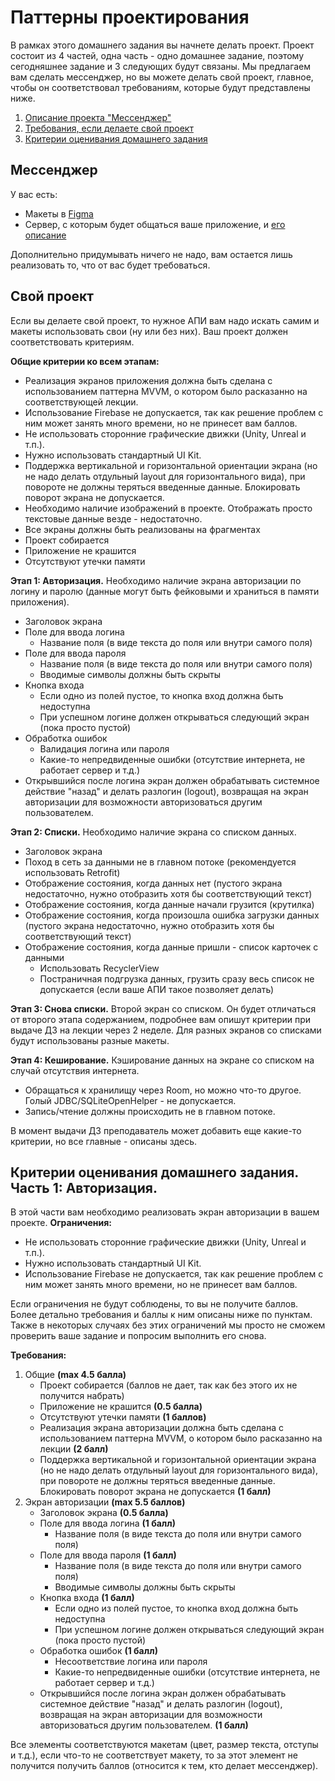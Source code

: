 # Паттерны проектирования

В рамках этого домашнего задания вы начнете делать проект. Проект состоит из 4 частей, одна часть - одно домашнее задание, поэтому сегодняшнее задание и 3 следующих будут связаны. Мы предлагаем вам сделать мессенджер, но вы можете делать свой проект, главное, чтобы он соответствовал требованиям, которые будут представлены ниже.

1. [Описание проекта "Мессенджер"](#мессенджер)
2. [Требования, если делаете свой проект](#свой-проект)
3. [Критерии оценивания домашнего задания](#критерии-оценивания-домашнего-задания-часть-1-авторизация)

## Мессенджер
У вас есть:
- Макеты в [Figma](https://www.figma.com/file/fL1XK5Cb1R1Z8Hz5ZgHH8p/Студентам?type=design&node-id=0-1&mode=design&t=Mm02Hmz9qW5VFfDw-0)
- Сервер, с которым будет общаться ваше приложение, и [его описание](https://faerytea.name:8008/static/howto.md)

Дополнительно придумывать ничего не надо, вам остается лишь реализовать то, что от вас будет требоваться.

## Свой проект

Если вы делаете свой проект, то нужное АПИ вам надо искать самим и макеты использовать свои (ну или без них). Ваш проект должен соответствовать критериям.

**Общие критерии ко всем этапам:**
- Реализация экранов приложения должна быть сделана с использованием паттерна MVVM, о котором было расказанно на соответствующей лекции.
- Использование Firebase не допускается, так как решение проблем с ним может занять много времени, но не принесет вам баллов.
- Не использовать сторонние графические движки (Unity, Unreal и т.п.).
- Нужно использовать стандартный UI Kit.
- Поддержка вертикальной и горизонтальной ориентации экрана (но не надо делать отдульный layout для горизонтального вида), при повороте не должны теряться введенные данные. Блокировать поворот экрана не допускается.
- Необходимо наличие изображений в проекте. Отображать просто текстовые данные везде - недостаточно.
- Все экраны должны быть реализованы на фрагментах
- Проект собирается
- Приложение не крашится
- Отсутствуют утечки памяти

**Этап 1: Авторизация.**
Необходимо наличие экрана авторизации по логину и паролю (данные могут быть фейковыми и храниться в памяти приложения).
- Заголовок экрана
- Поле для ввода логина
    - Название поля (в виде текста до поля или внутри самого поля)
- Поле для ввода пароля
    - Название поля (в виде текста до поля или внутри самого поля)
    - Вводимые символы должны быть скрыты
- Кнопка входа
    - Если одно из полей пустое, то кнопка вход должна быть недоступна
    - При успешном логине должен открываться следующий экран (пока просто пустой)
- Обработка ошибок
    - Валидация логина или пароля
    - Какие-то непредвиденные ошибки (отсутствие интернета, не работает сервер и т.д.)
- Открывшийся после логина экран должен обрабатывать системное действие "назад" и делать разлогин (logout), возвращая на экран авторизации для возможности авторизоваться другим пользователем.

**Этап 2: Списки.**
Необходимо наличие экрана со списком данных.
- Заголовок экрана
- Поход в сеть за данными не в главном потоке (рекомендуется использовать Retrofit)
- Отображение состояния, когда данных нет (пустого экрана недостаточно, нужно отобразить хотя бы соответствующий текст)
- Отображение состояния, когда данные начали грузится (крутилка)
- Отображение состояния, когда произошла ошибка загрузки данных (пустого экрана недостаточно, нужно отобразить хотя бы соответствующий текст)
- Отображение состояния, когда данные пришли - список карточек с данными
    - Использовать RecyclerView
    - Постраничная подгрузка данных, грузить сразу весь список не допускается (если ваше АПИ такое позволяет делать)

**Этап 3: Снова списки.**
Второй экран со списком. Он будет отличаться от второго этапа содержанием, подробнее вам опишут критерии при выдаче ДЗ на лекции через 2 неделе. Для разных экранов со списками будут использованы разные макеты.

**Этап 4: Кеширование.**
Кэширование данных на экране со списком на случай отсутствия интернета.
- Обращаться к хранилищу через Room, но можно что-то другое. Голый JDBC/SQLiteOpenHelper - не допускается.
- Запись/чтение должны происходить не в главном потоке.

В момент выдачи ДЗ преподаватель может добавить еще какие-то критерии, но все главные - описаны здесь.

## Критерии оценивания домашнего задания. Часть 1: Авторизация.

В этой части вам необходимо реализовать экран авторизации в вашем проекте.
**Ограничения:**
- Не использовать сторонние графические движки (Unity, Unreal и т.п.).
- Нужно использовать стандартный UI Kit.
- Использование Firebase не допускается, так как решение проблем с ним может занять много времени, но не принесет вам баллов.

Если ограничения не будут соблюдены, то вы не получите баллов. Более детально требования и баллы к ним описаны ниже по пунктам. Также в некоторых случаях без этих ограничений мы просто не сможем проверить ваше задание и попросим выполнить его снова.

**Требования:**
1. Общие **(max 4.5 балла)**
    - Проект собирается (баллов не дает, так как без этого их не получится набрать)
    - Приложение не крашится **(0.5 балла)**
    - Отсутствуют утечки памяти **(1 баллов)**
    - Реализация экрана авторизации должна быть сделана с использованием паттерна MVVM, о котором было расказанно на лекции **(2 балл)**
    - Поддержка вертикальной и горизонтальной ориентации экрана (но не надо делать отдульный layout для горизонтального вида), при повороте не должны теряться введенные данные. Блокировать поворот экрана не допускается **(1 балл)**
2. Экран авторизации **(max 5.5 баллов)**
    - Заголовок экрана **(0.5 балла)**
    - Поле для ввода логина **(1 балл)**
        - Название поля (в виде текста до поля или внутри самого поля)
    - Поле для ввода пароля **(1 балл)**
        - Название поля (в виде текста до поля или внутри самого поля)
        - Вводимые символы должны быть скрыты
    - Кнопка входа **(1 балл)**
        - Если одно из полей пустое, то кнопка вход должна быть недоступна
        - При успешном логине должен открываться следующий экран (пока просто пустой)
    - Обработка ошибок **(1 балл)**
        - Несоответствие логина или пароля
        - Какие-то непредвиденные ошибки (отсутствие интернета, не работает сервер и т.д.)
    - Открывшийся после логина экран должен обрабатывать системное действие "назад" и делать разлогин (logout), возвращая на экран авторизации для возможности авторизоваться другим пользователем. **(1 балл)**

Все элементы соответствуются макетам (цвет, размер текста, отступы и т.д.), если что-то не соответствует макету, то за этот элемент не получится получить баллов (относится к тем, кто делает мессенджер).